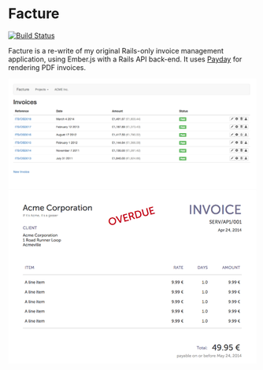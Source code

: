 # Facture

[![Build Status](http://img.shields.io/travis/watsonbox/facture.svg?style=flat)](https://travis-ci.org/watsonbox/facture)

Facture is a re-write of my original Rails-only invoice management application, using Ember.js with a Rails API back-end. It uses [Payday](https://github.com/commondream/payday/) for rendering PDF invoices.

![Invoices screen](/public/screenshots/invoices.png?raw=true "Invoices screen")
![A PDF invoice](/public/screenshots/pdf_invoice.png?raw=true "A PDF invoice")
